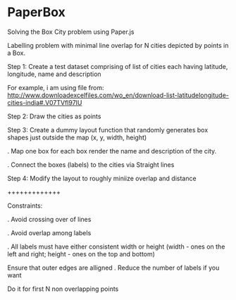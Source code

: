 # PaperBox
Solving the Box City problem using Paper.js

Labelling problem with minimal line overlap for N cities depicted by points in a Box.

Step 1: Create a test dataset comprising of list of cities each having latitude, longitude, name and description

For example, i am using file from: http://www.downloadexcelfiles.com/wo_en/download-list-latitudelongitude-cities-india#.V07TVfl97IU

Step 2: Draw the cities as points

Step 3: Create a dummy layout function that randomly generates box shapes just outside the map (x, y, width, height)

. Map one box for each box render the name and description of the city.

. Connect the boxes (labels) to the cities via Straight lines

Step 4: Modify the layout to roughly miniize overlap and distance

+++++++++++++

Constraints:

. Avoid crossing over of lines

. Avoid overlap among labels

. All labels must have either consistent width or height (width - ones on the left and right; height - ones on the top and bottom)

Ensure that outer edges are alligned
. Reduce the number of labels if you want

Do it for first N non overlapping points
